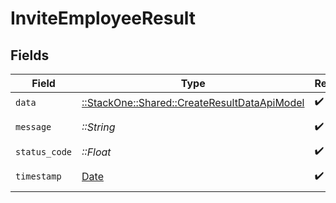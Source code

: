 # InviteEmployeeResult


## Fields

| Field                                                                                           | Type                                                                                            | Required                                                                                        | Description                                                                                     | Example                                                                                         |
| ----------------------------------------------------------------------------------------------- | ----------------------------------------------------------------------------------------------- | ----------------------------------------------------------------------------------------------- | ----------------------------------------------------------------------------------------------- | ----------------------------------------------------------------------------------------------- |
| `data`                                                                                          | [::StackOne::Shared::CreateResultDataApiModel](../../models/shared/createresultdataapimodel.md) | :heavy_check_mark:                                                                              | N/A                                                                                             |                                                                                                 |
| `message`                                                                                       | *::String*                                                                                      | :heavy_check_mark:                                                                              | N/A                                                                                             | Record invited successfully                                                                     |
| `status_code`                                                                                   | *::Float*                                                                                       | :heavy_check_mark:                                                                              | N/A                                                                                             | 200                                                                                             |
| `timestamp`                                                                                     | [Date](https://ruby-doc.org/stdlib-2.6.1/libdoc/date/rdoc/Date.html)                            | :heavy_check_mark:                                                                              | N/A                                                                                             | 2021-01-01T01:01:01.000Z                                                                        |